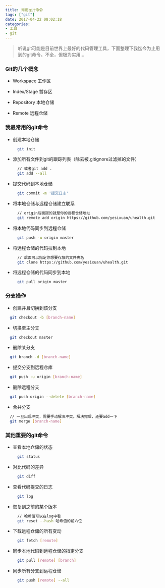 ```yaml
---
title: 常用git命令
tags: ["git"]
date: 2017-04-22 08:02:18
categories:
- 工具
- git
---
```

> 听说git可能是目前世界上最好的代码管理工具，下面整理下我迄今为止用到的git命令。不全，但极为实用...

<!-- more -->

### Git的几个概念
- Workspace 工作区

- Index/Stage 暂存区

- Repository 本地仓储

- Remote 远程仓储

### 我最常用的git命令
- 创建本地仓储
  ```bash
    git init
  ```

- 添加所有文件到git的跟踪列表（除去被.gitignore过滤掉的文件）
  ```bash
    // 或者git add .
    git add --all
  ```

- 提交代码到本地仓储
  ```bash
    git commit -m '提交日志'
  ```

- 将本地仓储与远程仓储建立联系
  ```bash
    // origin后面跟的就是你的远程仓储地址
    git remote add origin https://github.com/yesixuan/uhealth.git
  ```

- 将本地代码同步到远程仓储
  ```bash
    git push -u origin master
  ```

- 将远程仓储的代码拉到本地
  ```bash
    // 后面可以指定你想要存放的文件夹名
    git clone https://github.com/yesixuan/uhealth.git
  ```

- 将远程仓储的代码同步到本地
  ```bash
    git pull origin master
  ```

### 分支操作
- 创建并且切换到该分支
```bash
  git checkout -b [branch-name]
```

- 切换至主分支
```bash
  git checkout master
```

- 删除某分支
```bash
  git branch -d [branch-name]
```

- 提交分支到远程仓库
```bash
  git push -u origin [branch-name]
```

- 删除远程分支
```bash
  git push origin --delete [branch-name]
```

- 合并分支
```bash
  // 一旦出现冲突，需要手动解决冲突。解决完后，还要add一下
  git merge [branch-name]
```

### 其他重要的git命令
- 查看本地仓储的状态
  ```bash
    git status
  ```

- 对比代码的差异
  ```bash
    git diff
  ```

- 查看代码提交的日志
  ```bash
    git log
  ```

- 恢复到之前的某个版本
  ```bash
    // 哈希值可以在log中看
    git reset --hash 哈希值的前六位
  ```

- 下载远程仓储的所有变动
  ```bash
    git fetch [remote]
  ```

- 同步本地代码到远程仓储的指定分支
  ```bash
    git pull [remote] [branch]
  ```

- 同步所有分支到远程仓储
  ```bash
    git push [remote] --all
  ```
